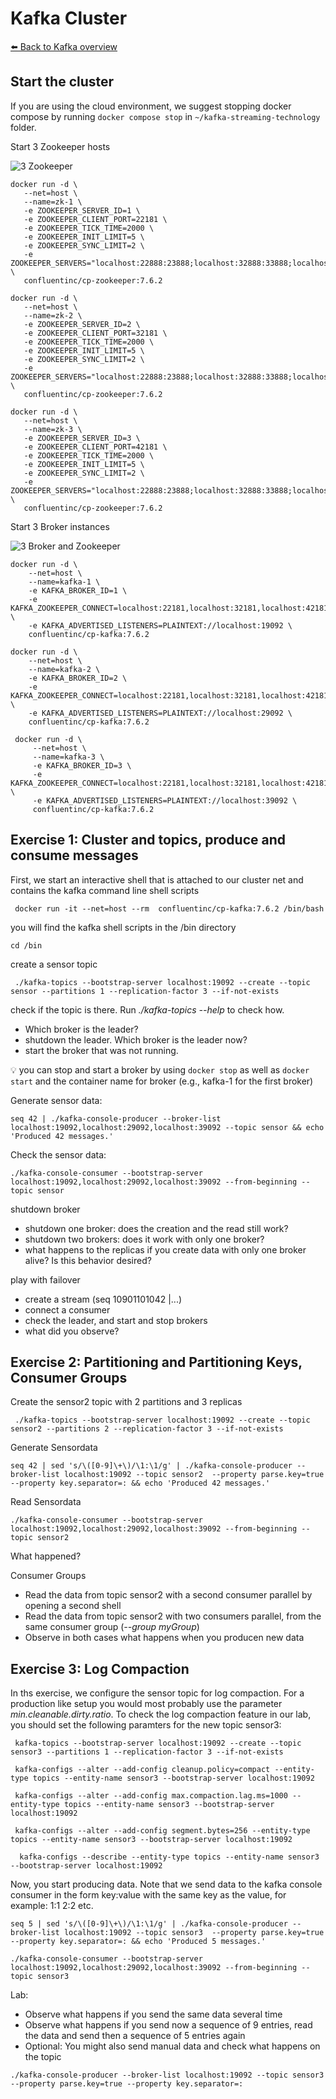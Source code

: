 # Kafka Cluster

[⬅️ Back to Kafka overview](README.md)

## Start the cluster

If you are using the cloud environment, we suggest stopping docker compose by running `docker compose stop`   in `~/kafka-streaming-technology` folder.

Start 3 Zookeeper hosts

![3 Zookeeper](/img/zookeepers.jpg)

```
docker run -d \
   --net=host \
   --name=zk-1 \
   -e ZOOKEEPER_SERVER_ID=1 \
   -e ZOOKEEPER_CLIENT_PORT=22181 \
   -e ZOOKEEPER_TICK_TIME=2000 \
   -e ZOOKEEPER_INIT_LIMIT=5 \
   -e ZOOKEEPER_SYNC_LIMIT=2 \
   -e ZOOKEEPER_SERVERS="localhost:22888:23888;localhost:32888:33888;localhost:42888:43888" \
   confluentinc/cp-zookeeper:7.6.2

docker run -d \
   --net=host \
   --name=zk-2 \
   -e ZOOKEEPER_SERVER_ID=2 \
   -e ZOOKEEPER_CLIENT_PORT=32181 \
   -e ZOOKEEPER_TICK_TIME=2000 \
   -e ZOOKEEPER_INIT_LIMIT=5 \
   -e ZOOKEEPER_SYNC_LIMIT=2 \
   -e ZOOKEEPER_SERVERS="localhost:22888:23888;localhost:32888:33888;localhost:42888:43888" \
   confluentinc/cp-zookeeper:7.6.2

docker run -d \
   --net=host \
   --name=zk-3 \
   -e ZOOKEEPER_SERVER_ID=3 \
   -e ZOOKEEPER_CLIENT_PORT=42181 \
   -e ZOOKEEPER_TICK_TIME=2000 \
   -e ZOOKEEPER_INIT_LIMIT=5 \
   -e ZOOKEEPER_SYNC_LIMIT=2 \
   -e ZOOKEEPER_SERVERS="localhost:22888:23888;localhost:32888:33888;localhost:42888:43888" \
   confluentinc/cp-zookeeper:7.6.2
```

Start 3 Broker instances

![3 Broker and Zookeeper](/img/brokers.jpg)

```
docker run -d \
    --net=host \
    --name=kafka-1 \
    -e KAFKA_BROKER_ID=1 \
    -e KAFKA_ZOOKEEPER_CONNECT=localhost:22181,localhost:32181,localhost:42181 \
    -e KAFKA_ADVERTISED_LISTENERS=PLAINTEXT://localhost:19092 \
    confluentinc/cp-kafka:7.6.2

docker run -d \
    --net=host \
    --name=kafka-2 \
    -e KAFKA_BROKER_ID=2 \
    -e KAFKA_ZOOKEEPER_CONNECT=localhost:22181,localhost:32181,localhost:42181 \
    -e KAFKA_ADVERTISED_LISTENERS=PLAINTEXT://localhost:29092 \
    confluentinc/cp-kafka:7.6.2

 docker run -d \
     --net=host \
     --name=kafka-3 \
     -e KAFKA_BROKER_ID=3 \
     -e KAFKA_ZOOKEEPER_CONNECT=localhost:22181,localhost:32181,localhost:42181 \
     -e KAFKA_ADVERTISED_LISTENERS=PLAINTEXT://localhost:39092 \
     confluentinc/cp-kafka:7.6.2
```


## Exercise 1: Cluster and topics, produce and consume messages

First, we start an interactive shell that is attached to our cluster net and contains the kafka command line shell scripts

```
 docker run -it --net=host --rm  confluentinc/cp-kafka:7.6.2 /bin/bash
```

you will find the kafka shell scripts in the /bin directory

```
cd /bin
```



create a sensor topic

```
 ./kafka-topics --bootstrap-server localhost:19092 --create --topic sensor --partitions 1 --replication-factor 3 --if-not-exists
```

check if the topic is there. Run _./kafka-topics --help_ to check how. 
* Which broker is the leader?
* shutdown the leader. Which broker is the leader now?
* start the broker that was not running.

💡 you can stop and start a broker by using `docker stop` as well as `docker start` and the container name for broker (e.g., kafka-1 for the first broker)

Generate sensor data:
```
seq 42 | ./kafka-console-producer --broker-list localhost:19092,localhost:29092,localhost:39092 --topic sensor && echo 'Produced 42 messages.'
```


Check the sensor data:
```
./kafka-console-consumer --bootstrap-server localhost:19092,localhost:29092,localhost:39092 --from-beginning --topic sensor
```

shutdown broker
* shutdown one broker: does the creation and the read still work?
* shutdown two brokers: does it work with only one broker?
* what happens to the replicas if you create data with only one broker alive? Is this behavior desired?

play with failover
* create a stream (seq 10901101042 |...)
* connect a consumer
* check the leader, and start and stop brokers 
* what did you observe?

## Exercise 2: Partitioning and Partitioning Keys, Consumer Groups 

Create the sensor2 topic with 2 partitions and 3 replicas

```
 ./kafka-topics --bootstrap-server localhost:19092 --create --topic sensor2 --partitions 2 --replication-factor 3 --if-not-exists
```

Generate Sensordata

```
seq 42 | sed 's/\([0-9]\+\)/\1:\1/g' | ./kafka-console-producer --broker-list localhost:19092 --topic sensor2  --property parse.key=true --property key.separator=: && echo 'Produced 42 messages.'
```

Read Sensordata
```
./kafka-console-consumer --bootstrap-server localhost:19092,localhost:29092,localhost:39092 --from-beginning --topic sensor2
```

What happened?


Consumer Groups
* Read the data from topic sensor2 with a second consumer parallel by opening a second shell
* Read the data from topic sensor2 with two consumers parallel, from the same consumer group (_--group myGroup_)
* Observe in both cases what happens when you producen new data


## Exercise 3: Log Compaction

In ths exercise, we configure the sensor topic for log compaction. For a production like setup you would most probably use the parameter _min.cleanable.dirty.ratio_. To check the log compaction feature in our lab, you should set the following paramters for the new topic sensor3:

```
 kafka-topics --bootstrap-server localhost:19092 --create --topic sensor3 --partitions 1 --replication-factor 3 --if-not-exists

 kafka-configs --alter --add-config cleanup.policy=compact --entity-type topics --entity-name sensor3 --bootstrap-server localhost:19092

 kafka-configs --alter --add-config max.compaction.lag.ms=1000 --entity-type topics --entity-name sensor3 --bootstrap-server localhost:19092
 
 kafka-configs --alter --add-config segment.bytes=256 --entity-type topics --entity-name sensor3 --bootstrap-server localhost:19092
```

```
  kafka-configs --describe --entity-type topics --entity-name sensor3 --bootstrap-server localhost:19092
```


Now, you start producing data. Note that we send data to the kafka console consumer in the form key:value with the same key as the value, for example: 1:1  2:2 etc.

```
seq 5 | sed 's/\([0-9]\+\)/\1:\1/g' | ./kafka-console-producer --broker-list localhost:19092 --topic sensor3  --property parse.key=true --property key.separator=: && echo 'Produced 5 messages.'
```

```
./kafka-console-consumer --bootstrap-server localhost:19092,localhost:29092,localhost:39092 --from-beginning --topic sensor3
```

Lab:
* Observe what happens if you send the same data several time
* Observe what happens if you send now a sequence of 9 entries, read the data and send then a sequence of 5 entries again
* Optional: You might also send manual data and check what happens on the topic

```
./kafka-console-producer --broker-list localhost:19092 --topic sensor3  --property parse.key=true --property key.separator=:
```
